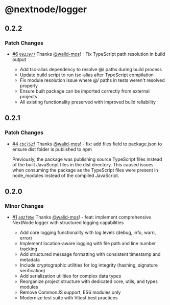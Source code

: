 # @nextnode/logger

## 0.2.2

### Patch Changes

- [#6](https://github.com/NextNodeSolutions/logger/pull/6) [`0823977`](https://github.com/NextNodeSolutions/logger/commit/08239770866614d267a37015cba3691e17336253) Thanks [@walid-mos](https://github.com/walid-mos)! - Fix TypeScript path resolution in build output

  - Add tsc-alias dependency to resolve @/ paths during build process
  - Update build script to run tsc-alias after TypeScript compilation
  - Fix module resolution issue where @/ paths in tests weren't resolved properly
  - Ensure built package can be imported correctly from external projects
  - All existing functionality preserved with improved build reliability

## 0.2.1

### Patch Changes

- [#4](https://github.com/NextNodeSolutions/logger/pull/4) [`cbc752f`](https://github.com/NextNodeSolutions/logger/commit/cbc752feaee53a7fd92629c86f197a08c816153b) Thanks [@walid-mos](https://github.com/walid-mos)! - fix: add files field to package.json to ensure dist folder is published to npm

  Previously, the package was publishing source TypeScript files instead of the built JavaScript files in the dist directory. This caused issues when consuming the package as the TypeScript files were present in node_modules instead of the compiled JavaScript.

## 0.2.0

### Minor Changes

- [#1](https://github.com/NextNodeSolutions/logger/pull/1) [`a02f95e`](https://github.com/NextNodeSolutions/logger/commit/a02f95e9206719c9fab44e888e5b1bf37784eaf4) Thanks [@walid-mos](https://github.com/walid-mos)! - feat: implement comprehensive NextNode logger with structured logging capabilities

  - Add core logging functionality with log levels (debug, info, warn, error)
  - Implement location-aware logging with file path and line number tracking
  - Add structured message formatting with consistent timestamp and metadata
  - Include cryptographic utilities for log integrity (hashing, signature verification)
  - Add serialization utilities for complex data types
  - Reorganize project structure with dedicated core, utils, and types modules
  - Remove CommonJS support, ES6 modules only
  - Modernize test suite with Vitest best practices
